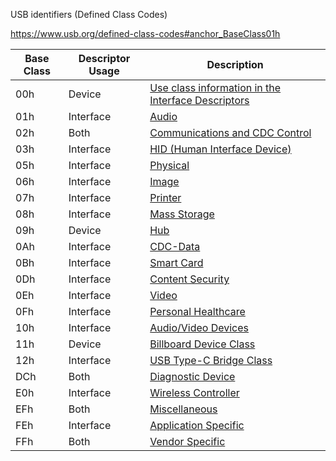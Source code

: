 USB identifiers (Defined Class Codes)

https://www.usb.org/defined-class-codes#anchor_BaseClass01h

| **Base Class** | **Descriptor Usage** | **Description**                                              |
| -------------- | -------------------- | ------------------------------------------------------------ |
| 00h            | Device               | [Use class information in the Interface Descriptors](https://www.usb.org/defined-class-codes#anchor_BaseClass00h) |
| 01h            | Interface            | [Audio](https://www.usb.org/defined-class-codes#anchor_BaseClass01h) |
| 02h            | Both                 | [Communications and CDC Control](https://www.usb.org/defined-class-codes#anchor_BaseClass02h) |
| 03h            | Interface            | [HID (Human Interface Device)](https://www.usb.org/defined-class-codes#anchor_BaseClass03h) |
| 05h            | Interface            | [Physical](https://www.usb.org/defined-class-codes#anchor_BaseClass05h) |
| 06h            | Interface            | [Image](https://www.usb.org/defined-class-codes#anchor_BaseClass06h) |
| 07h            | Interface            | [Printer](https://www.usb.org/defined-class-codes#anchor_BaseClass07h) |
| 08h            | Interface            | [Mass Storage](https://www.usb.org/defined-class-codes#anchor_BaseClass08h) |
| 09h            | Device               | [Hub](https://www.usb.org/defined-class-codes#anchor_BaseClass09h) |
| 0Ah            | Interface            | [CDC-Data](https://www.usb.org/defined-class-codes#anchor_BaseClass0Ah) |
| 0Bh            | Interface            | [Smart Card](https://www.usb.org/defined-class-codes#anchor_BaseClass0Bh) |
| 0Dh            | Interface            | [Content Security](https://www.usb.org/defined-class-codes#anchor_BaseClass0Dh) |
| 0Eh            | Interface            | [Video](https://www.usb.org/defined-class-codes#anchor_BaseClass0Eh) |
| 0Fh            | Interface            | [Personal Healthcare](https://www.usb.org/defined-class-codes#anchor_BaseClass0Fh) |
| 10h            | Interface            | [Audio/Video Devices](https://www.usb.org/defined-class-codes#anchor_BaseClass10h) |
| 11h            | Device               | [Billboard Device Class](https://www.usb.org/defined-class-codes#anchor_BaseClass11h) |
| 12h            | Interface            | [USB Type-C Bridge Class](https://www.usb.org/defined-class-codes#anchor_BaseClass12h) |
| DCh            | Both                 | [Diagnostic Device](https://www.usb.org/defined-class-codes#anchor_BaseClassDCh) |
| E0h            | Interface            | [Wireless Controller](https://www.usb.org/defined-class-codes#anchor_BaseClassE0h) |
| EFh            | Both                 | [Miscellaneous](https://www.usb.org/defined-class-codes#anchor_BaseClassEFh) |
| FEh            | Interface            | [Application Specific](https://www.usb.org/defined-class-codes#anchor_BaseClassFEh) |
| FFh            | Both                 | [Vendor Specific](https://www.usb.org/defined-class-codes#anchor_BaseClassFFh) |